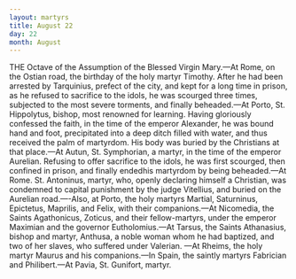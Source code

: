 ```yaml
---
layout: martyrs
title: August 22
day: 22
month: August
---
```

THE Octave of the Assumption of the Blessed
Virgin Mary.&mdash;At Rome, on the Ostian road,
the birthday of the holy martyr Timothy. After he
had been arrested by Tarquinius, prefect of the
city, and kept for a long time in prison, as he refused to sacrifice to the idols, he was scourged three
times, subjected to the most severe torments, and
finally beheaded.&mdash;At Porto, St. Hippolytus, bishop,
most renowned for learning. Having gloriously
confessed the faith, in the time of the emperor Alexander, he was bound hand and foot, precipitated
into a deep ditch filled with water, and thus received
the palm of martyrdom. His body was buried by
the Christians at that place.&mdash;At Autun, St. Symphorian, a martyr, in the time of the emperor Aurelian. Refusing to offer sacrifice to the idols, he was
first scourged, then confined in prison, and finally
endedhis martyrdom by being beheaded.&mdash;At Rome.
St. Antoninus, martyr, who, openly declaring himself a Christian, was condemned to capital punishment by the judge Vitellius, and buried on the Aurelian road.&mdash;-Also, at Porto, the holy martyrs Martial,
Saturninus, Epictetus, Maprilis, and Felix, with
their companions.&mdash;At Nicomedia, the Saints Agathonicus, Zoticus, and their fellow-martyrs, under the
emperor Maximian and the governor Eutholomius.&mdash;At Tarsus, the Saints Athanasius, bishop and martyr, Anthusa, a noble woman whom he had baptized,
and two of her slaves, who suffered under Valerian.
&mdash;At Rheims, the holy martyr Maurus and his companions.&mdash;In Spain, the saintly martyrs Fabrician
and Philibert.&mdash;At Pavia, St. Gunifort, martyr.

